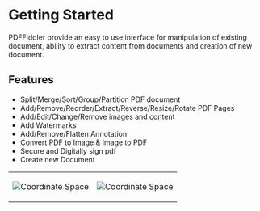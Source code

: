 # Getting Started

PDFFiddler provide an easy to use interface for manipulation of existing document, ability to extract content from documents and creation of new document.

## Features
- Split/Merge/Sort/Group/Partition PDF document
- Add/Remove/Reorder/Extract/Reverse/Resize/Rotate PDF Pages
- Add/Edit/Change/Remove images and content
- Add Watermarks
- Add/Remove/Flatten Annotation
- Convert PDF to Image & Image to PDF
- Secure and Digitally sign pdf
- Create new Document

<table>
<tr>
<td>

![Coordinate Space](/pdffiddler/modifyPDF.jpg "Coordinate Space")

</td>
<td>

![Coordinate Space](/pdffiddler/extractPDF.jpg "Coordinate Space")

</td>
</tr>
</table>
